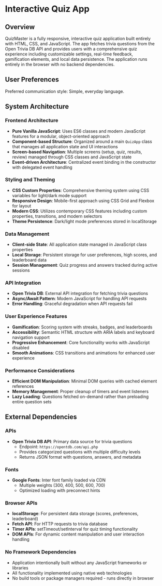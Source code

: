 # Interactive Quiz App

## Overview

QuizMaster is a fully responsive, interactive quiz application built entirely with HTML, CSS, and JavaScript. The app fetches trivia questions from the Open Trivia DB API and provides users with a comprehensive quiz experience including customizable settings, real-time feedback, gamification elements, and local data persistence. The application runs entirely in the browser with no backend dependencies.

## User Preferences

Preferred communication style: Simple, everyday language.

## System Architecture

### Frontend Architecture
- **Pure Vanilla JavaScript**: Uses ES6 classes and modern JavaScript features for a modular, object-oriented approach
- **Component-based Structure**: Organized around a main `QuizApp` class that manages all application state and UI interactions
- **Screen-based Navigation**: Multiple screens (setup, quiz, results, review) managed through CSS classes and JavaScript state
- **Event-driven Architecture**: Centralized event binding in the constructor with delegated event handling

### Styling and Theming
- **CSS Custom Properties**: Comprehensive theming system using CSS variables for light/dark mode support
- **Responsive Design**: Mobile-first approach using CSS Grid and Flexbox for layout
- **Modern CSS**: Utilizes contemporary CSS features including custom properties, transitions, and modern selectors
- **Theme Persistence**: Dark/light mode preferences stored in localStorage

### Data Management
- **Client-side State**: All application state managed in JavaScript class properties
- **Local Storage**: Persistent storage for user preferences, high scores, and leaderboard data
- **Session Management**: Quiz progress and answers tracked during active sessions

### API Integration
- **Open Trivia DB**: External API integration for fetching trivia questions
- **Async/Await Pattern**: Modern JavaScript for handling API requests
- **Error Handling**: Graceful degradation when API requests fail

### User Experience Features
- **Gamification**: Scoring system with streaks, badges, and leaderboards
- **Accessibility**: Semantic HTML structure with ARIA labels and keyboard navigation support
- **Progressive Enhancement**: Core functionality works with JavaScript disabled
- **Smooth Animations**: CSS transitions and animations for enhanced user experience

### Performance Considerations
- **Efficient DOM Manipulation**: Minimal DOM queries with cached element references
- **Memory Management**: Proper cleanup of timers and event listeners
- **Lazy Loading**: Questions fetched on-demand rather than preloading entire question sets

## External Dependencies

### APIs
- **Open Trivia DB API**: Primary data source for trivia questions
  - Endpoint: `https://opentdb.com/api.php`
  - Provides categorized questions with multiple difficulty levels
  - Returns JSON format with questions, answers, and metadata

### Fonts
- **Google Fonts**: Inter font family loaded via CDN
  - Multiple weights (300, 400, 500, 600, 700)
  - Optimized loading with preconnect hints

### Browser APIs
- **localStorage**: For persistent data storage (scores, preferences, leaderboard)
- **Fetch API**: For HTTP requests to trivia database
- **Timer APIs**: setTimeout/setInterval for quiz timing functionality
- **DOM APIs**: For dynamic content manipulation and user interaction handling

### No Framework Dependencies
- Application intentionally built without any JavaScript frameworks or libraries
- All functionality implemented using native web technologies
- No build tools or package managers required - runs directly in browser

